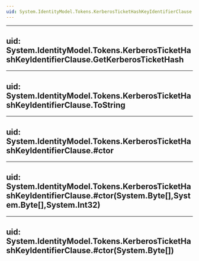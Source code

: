 ```yaml
---
uid: System.IdentityModel.Tokens.KerberosTicketHashKeyIdentifierClause
---
```


---
uid: System.IdentityModel.Tokens.KerberosTicketHashKeyIdentifierClause.GetKerberosTicketHash
---

---
uid: System.IdentityModel.Tokens.KerberosTicketHashKeyIdentifierClause.ToString
---

---
uid: System.IdentityModel.Tokens.KerberosTicketHashKeyIdentifierClause.#ctor
---

---
uid: System.IdentityModel.Tokens.KerberosTicketHashKeyIdentifierClause.#ctor(System.Byte[],System.Byte[],System.Int32)
---

---
uid: System.IdentityModel.Tokens.KerberosTicketHashKeyIdentifierClause.#ctor(System.Byte[])
---
